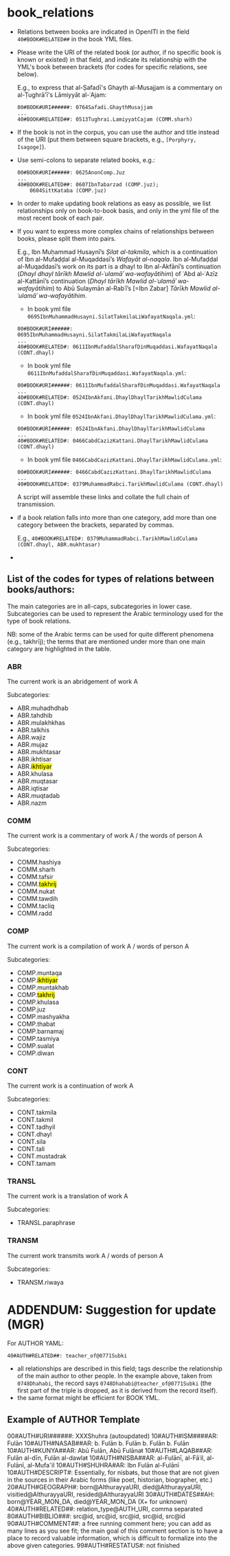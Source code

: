 # book_relations

- Relations between books are indicated in OpenITI in the field `40#BOOK#RELATED##` in the book YML files. 

- Please write the URI of the related book (or author, if no specific book is known or existed) in that field, 
and indicate its relationship with the YML's book between brackets (for codes for specific relations, see below). 

  E.g., to express that al-Ṣafadī's Ghayth al-Musajjam is a commentary on al-Ṭughrā'ī's Lāmiyyāt al-ʿAjam:

  ```
  00#BOOK#URI######: 0764Safadi.GhaythMusajjam
  ...
  40#BOOK#RELATED##: 0513Tughrai.LamiyyatCajam (COMM.sharh)
  ```

- If the book is not in the corpus, you can use the author and title instead of the URI (put them between square brackets, e.g., `[Porphyry, Isagoge]`).

- Use semi-colons to separate related books, e.g.:

  ```
  00#BOOK#URI######: 0625AnonComp.Juz
  ...
  40#BOOK#RELATED##: 0607IbnTabarzad (COMP.juz); 
      0604SittKataba (COMP.juz)
  ```

- In order to make updating book relations as easy as possible, we list relationships only on book-to-book basis,
and only in the yml file of the most recent book of each pair. 

- If you want to express more complex chains of relationships between books, please split them into pairs. 

  E.g., Ibn Muḥammad Ḥusaynī’s *Ṣilat al-takmila*, which is a continuation of Ibn al-Mufaḍḍal al-Muqaddasī’s *Wafayāt al-naqala*. Ibn al-Mufaḍḍal al-Muqaddasī’s work on its part is a dhayl to Ibn al-Akfānī’s continuation (*Dhayl dhayl tārīkh Mawlid al-ʿulamāʾ wa-wafayātihim*) of ʿAbd al-ʿAzīz al-Kattānī’s continuation (*Dhayl tārīkh Mawlid al-ʿulamāʾ wa-wafayātihim*) to Abū Sulaymān al-Rabʿī’s [=Ibn Zabar] *Tārīkh Mawlid al-ʿulamāʾ wa-wafayātihim*. 

  * In book yml file `0695IbnMuhammadHusayni.SilatTakmilaLiWafayatNaqala.yml`:

  ```
  00#BOOK#URI######: 0695IbnMuhammadHusayni.SilatTakmilaLiWafayatNaqala
  ...
  40#BOOK#RELATED#: 0611IbnMufaddalSharafDinMuqaddasi.WafayatNaqala (CONT.dhayl)
  ```

  * In book yml file `0611IbnMufaddalSharafDinMuqaddasi.WafayatNaqala.yml`:

  ```
  00#BOOK#URI######: 0611IbnMufaddalSharafDinMuqaddasi.WafayatNaqala
  ...
  40#BOOK#RELATED#: 0524IbnAkfani.DhaylDhaylTarikhMawlidCulama (CONT.dhayl) 
  ```

  * In book yml file `0524IbnAkfani.DhaylDhaylTarikhMawlidCulama.yml`:

  ```
  00#BOOK#URI######: 0524IbnAkfani.DhaylDhaylTarikhMawlidCulama
  ...
  40#BOOK#RELATED#: 0466CabdCazizKattani.DhaylTarikhMawlidCulama (CONT.dhayl) 
  ```

  * In book yml file `0466CabdCazizKattani.DhaylTarikhMawlidCulama.yml`:

  ```
  00#BOOK#URI######: 0466CabdCazizKattani.DhaylTarikhMawlidCulama
  ...
  40#BOOK#RELATED#: 0379MuhammadRabci.TarikhMawlidCulama (CONT.dhayl) 
  ```

  A script will assemble these links and collate the full chain of transmission.
  
- if a book relation falls into more than one category, add more than one category between the brackets, separated by commas.

  E.g., `40#BOOK#RELATED#: 0379MuhammadRabci.TarikhMawlidCulama (CONT.dhayl, ABR.mukhtasar)`
  
- 

## List of the codes for types of relations between books/authors:
The main categories are in all-caps, subcategories in lower case. Subcategories can be used to represent the Arabic terminology used for the type of book relations.

NB: some of the Arabic terms can be used for quite different phenomena (e.g., takhrīj); the terms that are mentioned under more than one main category are highlighted in the table.

### ABR
The current work is an abridgement of work A

Subcategories:

* ABR.muhadhdhab
* ABR.tahdhib
* ABR.mulakhkhas
* ABR.talkhis
* ABR.wajiz
* ABR.mujaz
* ABR.mukhtasar
* ABR.ikhtisar
* ABR.<mark>ikhtiyar</mark>
* ABR.khulasa
* ABR.muqtasar
* ABR.iqtisar
* ABR.muqtadab
* ABR.nazm

### COMM
The current work is a commentary of work A / the words of person A

Subcategories:

* COMM.hashiya
* COMM.sharh
* COMM.tafsir
* COMM.<mark>takhrij</mark>
* COMM.nukat
* COMM.tawdih
* COMM.tacliq
* COMM.radd

### COMP
The current work is a compilation of work A / words of person A

Subcategories:

* COMP.muntaqa
* COMP.<mark>ikhtiyar</mark>
* COMP.muntakhab
* COMP.<mark>takhrij</mark>
* COMP.khulasa
* COMP.juz
* COMP.mashyakha
* COMP.thabat
* COMP.barnamaj
* COMP.tasmiya
* COMP.sualat
* COMP.diwan


### CONT
The current work is a continuation of work A

Subcategories:

* CONT.takmila
* CONT.takmil
* CONT.tadhyil
* CONT.dhayl
* CONT.sila
* CONT.tali
* CONT.mustadrak
* CONT.tamam

### TRANSL
The current work is a translation of work A

Subcategories:

* TRANSL.paraphrase

### TRANSM
The current work transmits work A / words of person A

Subcategories:

* TRANSM.riwaya


# ADDENDUM: Suggestion for update (MGR)

For AUTHOR YAML:

`40#AUTH#RELATED##: teacher_of@0771Subki`

- all relationships are described in this field; tags describe the relationship of the main author to other people. In the example above, taken from `0748Dhahabi`, the record says `0748Dhahabi@teacher_of@0771Subki` (the first part of the triple is dropped, as it is derived from the record itself).
- the same format might be efficient for BOOK YML.

## Example of AUTHOR Template

00#AUTH#URI######: XXXShuhra (autoupdated)
10#AUTH#ISM####AR: Fulān
10#AUTH#NASAB##AR: b. Fulān b. Fulān b. Fulān b. Fulān
10#AUTH#KUNYA##AR: Abū Fulān, Abū Fulānaŧ
10#AUTH#LAQAB##AR: Fulān al-dīn, Fulān al-dawlaŧ
10#AUTH#NISBA##AR: al-Fulānī, al-Fāʿil, al-Fulānī, al-Mufaʿʿil
10#AUTH#SHUHRA#AR: Ibn Fulān al-Fulānī
10#AUTH#DESCRIPT#: Essentially, for nisbaŧs, but those that are not given
  in the sources in their Arabic forms (like poet, historian, biographer, etc.)
20#AUTH#GEOGRAPH#: born@AlthurayyaURI, died@AlthurayyaURI, visitied@AlthurayyaURI, resided@AlthurayyaURI
30#AUTH#DATES##AH: born@YEAR_MON_DA, died@YEAR_MON_DA (X+ for unknown)
40#AUTH#RELATED##: relation_type@AUTH_URI, comma separated
80#AUTH#BIBLIO###: src@id, src@id, src@id, src@id, src@id
90#AUTH#COMMENT##: a free running comment here; you can add
  as many lines as you see fit; the main goal of this comment
  section is to have a place to record valuable information,
  which is difficult to formalize into the above given categories.
99#AUTH#RESTATUS#: not finished




